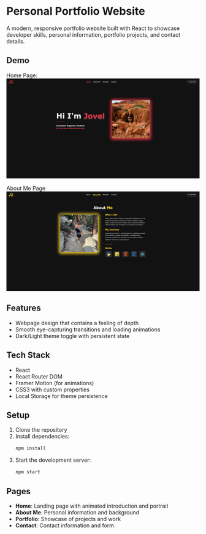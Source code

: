 # Personal Portfolio Website

A modern, responsive portfolio website built with React to showcase developer skills, personal information, portfolio projects, and contact details.

## Demo

Home Page:
![Home Page](images/demo1.jpeg)

About Me Page
![About Me Page](images/demo2.jpeg)

## Features

- Webpage design that contains a feeling of depth
- Smooth eye-capturing transitions and loading animations
- Dark/Light theme toggle with persistent state

## Tech Stack

- React
- React Router DOM
- Framer Motion (for animations)
- CSS3 with custom properties
- Local Storage for theme persistence

## Setup

1. Clone the repository
2. Install dependencies:
   ```bash
   npm install
   ```
3. Start the development server:
   ```bash
   npm start
   ```

## Pages

- **Home**: Landing page with animated introduction and portrait
- **About Me**: Personal information and background
- **Portfolio**: Showcase of projects and work
- **Contact**: Contact information and form